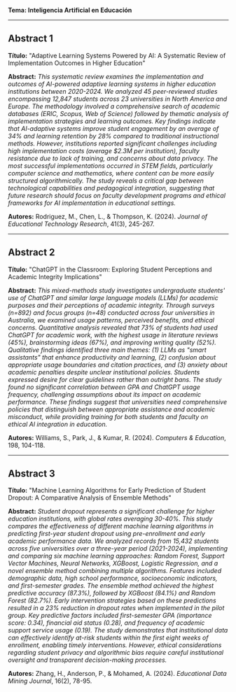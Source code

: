 **Tema: Inteligencia Artificial en Educación**

---

## Abstract 1

**Título:** "Adaptive Learning Systems Powered by AI: A Systematic Review of Implementation Outcomes in Higher Education"

**Abstract:**
*This systematic review examines the implementation and outcomes of AI-powered adaptive learning systems in higher education institutions between 2020-2024. We analyzed 45 peer-reviewed studies encompassing 12,847 students across 23 universities in North America and Europe. The methodology involved a comprehensive search of academic databases (ERIC, Scopus, Web of Science) followed by thematic analysis of implementation strategies and learning outcomes. Key findings indicate that AI-adaptive systems improve student engagement by an average of 34% and learning retention by 28% compared to traditional instructional methods. However, institutions reported significant challenges including high implementation costs (average $2.3M per institution), faculty resistance due to lack of training, and concerns about data privacy. The most successful implementations occurred in STEM fields, particularly computer science and mathematics, where content can be more easily structured algorithmically. The study reveals a critical gap between technological capabilities and pedagogical integration, suggesting that future research should focus on faculty development programs and ethical frameworks for AI implementation in educational settings.*

**Autores:** Rodriguez, M., Chen, L., & Thompson, K. (2024). *Journal of Educational Technology Research*, 41(3), 245-267.

---

## Abstract 2

**Título:** "ChatGPT in the Classroom: Exploring Student Perceptions and Academic Integrity Implications"

**Abstract:**
*This mixed-methods study investigates undergraduate students' use of ChatGPT and similar large language models (LLMs) for academic purposes and their perceptions of academic integrity. Through surveys (n=892) and focus groups (n=48) conducted across four universities in Australia, we examined usage patterns, perceived benefits, and ethical concerns. Quantitative analysis revealed that 73% of students had used ChatGPT for academic work, with the highest usage in literature reviews (45%), brainstorming ideas (67%), and improving writing quality (52%). Qualitative findings identified three main themes: (1) LLMs as "smart assistants" that enhance productivity and learning, (2) confusion about appropriate usage boundaries and citation practices, and (3) anxiety about academic penalties despite unclear institutional policies. Students expressed desire for clear guidelines rather than outright bans. The study found no significant correlation between GPA and ChatGPT usage frequency, challenging assumptions about its impact on academic performance. These findings suggest that universities need comprehensive policies that distinguish between appropriate assistance and academic misconduct, while providing training for both students and faculty on ethical AI integration in education.*

**Autores:** Williams, S., Park, J., & Kumar, R. (2024). *Computers & Education*, 198, 104-118.

---

## Abstract 3

**Título:** "Machine Learning Algorithms for Early Prediction of Student Dropout: A Comparative Analysis of Ensemble Methods"

**Abstract:**
*Student dropout represents a significant challenge for higher education institutions, with global rates averaging 30-40%. This study compares the effectiveness of different machine learning algorithms in predicting first-year student dropout using pre-enrollment and early academic performance data. We analyzed records from 15,432 students across five universities over a three-year period (2021-2024), implementing and comparing six machine learning approaches: Random Forest, Support Vector Machines, Neural Networks, XGBoost, Logistic Regression, and a novel ensemble method combining multiple algorithms. Features included demographic data, high school performance, socioeconomic indicators, and first-semester grades. The ensemble method achieved the highest predictive accuracy (87.3%), followed by XGBoost (84.1%) and Random Forest (82.7%). Early intervention strategies based on these predictions resulted in a 23% reduction in dropout rates when implemented in the pilot group. Key predictive factors included first-semester GPA (importance score: 0.34), financial aid status (0.28), and frequency of academic support service usage (0.19). The study demonstrates that institutional data can effectively identify at-risk students within the first eight weeks of enrollment, enabling timely interventions. However, ethical considerations regarding student privacy and algorithmic bias require careful institutional oversight and transparent decision-making processes.*

**Autores:** Zhang, H., Anderson, P., & Mohamed, A. (2024). *Educational Data Mining Journal*, 16(2), 78-95.
